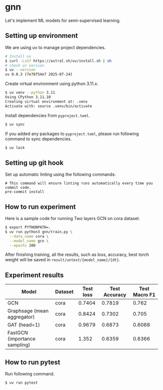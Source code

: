 # gnn

Let's implement ML models for semi-supervised learning.

## Setting up environment

We are using uv to manage project dependencies.

```bash
# Install uv
$ curl -LsSf https://astral.sh/uv/install.sh | sh
# check uv version
$ uv --version
uv 0.8.3 (7e78f54e7 2025-07-24)
```

Create virtual environment using python 3.11.x.

```bash
$ uv venv --python 3.11
Using CPython 3.11.10
Creating virtual environment at: .venv
Activate with: source .venv/bin/activate
```

Install dependencies from `pyproject.toml`.

```bash
$ uv sync
```

If you added any packages to `pyproject.toml`, please run following command to sync dependencies.

```bash
$ uv lock
```

## Setting up git hook

Set up automatic linting using the following commands:
```shell
# This command will ensure linting runs automatically every time you commit code.
pre-commit install
```

## How to run experiment

Here is a sample code for running Two layers GCN on cora dataset.

```bash
$ export PYTHONPATH=.
$ uv run python3 gnn/train.py \
  --data_name cora \
  --model_name gcn \
  --epochs 200
```

After finishing training, all the results, such as loss, accuracy, best torch weight will be saved in `result/untest/{model_name}/{dt}`.

## Experiment results

|Model                         |Dataset|Test loss|Test Accuracy|Test Macro F1|
|------------------------------|-------|---------|-------------|-------------|
| GCN                          | cora  | 0.7404  | 0.7819      | 0.762       |
| Graphsage (mean aggregator)  | cora  | 0.8424  | 0.7302      | 0.705       |
| GAT (head=1)                 | cora  | 0.9679  | 0.6873      | 0.6068      |
| FastGCN (importance sampling)| cora  | 1.352   | 0.6359      | 0.6366      |


## How to run pytest

Run following command.

```shell
$ uv run pytest
```
